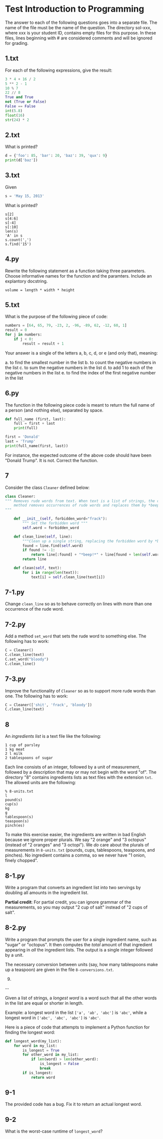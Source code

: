 Test Introduction to Programming
================================

The answer to each of the following questions goes into a separate file.
The name of the file must be the name of the question.
The directory sol-xxx, where xxx is your student ID,  contains empty files for this purpose.
In these files, lines beginning with # are considered comments and will be ignored for grading.

1.txt
-----

For each of the following expressions, give the result:

```python
3 * 4 + 16 / 2
5 ** 2 - 1
10 % 7
22 // 8
True and True
not (True or False)
False == False
int(5.8)
float(16)
str(24) * 2
```

2.txt
-----

What is printed?

```python
d = {'foo': 85, 'bar': 20, 'baz': 39, 'qux': 9}
print(d['baz'])
```

3.txt
-----

Given

```python
s = 'May 15, 2013'
```

What is printed?

```
s[2]
s[4:6]
s[-4]
s[:10]
len(s)
'A' in s
s.count(',')
s.find('15')
```

4.py
----

Rewrite the following statement as a function taking three parameters.
Choose informative names for the function and the paramters.
Include an explantory docstring.

```
volume = length * width * height
```

5.txt
-----

What is the purpose of the following piece of code:

```python
numbers = [64, 65, 79, -23, 2, -96, -89, 62, -12, 60, 1]
result = 0
for j in numbers:
    if j < 0:
        result = result + 1
```

Your answer is a single of the letters a, b, c, d, or e (and only that), meaning:

a. to find the smallest number in the list
b. to count the negative numbers in the list
c. to sum the negative numbers in the list
d. to add 1 to each of the negative numbers in the list
e. to find the index of the first negative number in the list


6.py
----

The function in the following piece code is meant to return the full name of a person (and nothing else), separated by space.

```python
def full_name (first, last):
    full = first + last
    print(full)

first = 'Donald'
last = 'Trump'
print(full_name(first, last))
```

For instance, the expected outcome of the above code should have been "Donald Trump".
It is not. Correct the function.

7
---

Consider the class `Cleaner` defined below:

```python
class Cleaner:
""" Removes rude words from text. When text is a list of strings, the clean_line(text)
    method removes occurrences of rude words and replaces them by *beep!*.
"""

    def __init__(self, forbidden_word="frack"):
        """ Set the forbidden word """
        self.word = forbidden_word

    def clean_line(self, line):
        """Clean up a single string, replacing the forbidden word by *beep!*"""
        found = line.find(self.word)
        if found != -1:
            return line[:found] + "*beep!*" + line[found + len(self.word):]
        return line

    def clean(self, text):
        for i in range(len(text)):
            text[i] = self.clean_line(text[i])
```

7-1.py
------

Change `clean_line` so as to behave correctly on lines with more than one occurrence of the rude word.

7-2.py
------

Add a method `set_word` that sets the rude word to something else.
The following has to work:
```python
C = Cleaner()
C.clean_line(text)
C.set_word("bloody")
C.clean_line()
```

7-3.py
------

Improve the functionality of `Cleaner` so as to support more rude words than one.
The following has to work:
```python
C = Cleaner(['shit', 'frack', 'bloody'])
C.clean_line(text)
```

8
---

An *ingredients list* is a text file like the following:
```
1 cup of parsley
1 kg meat
2 l milk
2 tablespoons of sugar
```

Each line consists of an integer, followed by a unit of measurement, followed by a description that may or may not begin with the word "of".
The directory "8" contains ingredients lists as text files with the extension `txt`.
The allowed units are the following:

```
% 8-units.txt
l
pound(s)
cup(s)
kg
g
tablespoon(s)
teaspoon(s)
pinch(es)
```

To make this exercise easier, the ingredients are written in bad English because we ignore proper plurals. We say "2 orange" and "3 octopus" (instead of "2 oranges" and "3 octopi").
We _do_ care about the plurals of measurements in `8-units.txt` (pounds, cups, tablespoons, teaspoons, and pinches).
No ingredient contains a comma, so we never have "1 onion, finely chopped".

8-1.py
------

Write a program that converts an ingredient list into two servings by doubling all amounts in the ingredient list.

**Partial credit**:
For partial credit, you can ignore grammar of the measurements, so you may output "2 cup of salt" instead of "2 cups of salt".


8-2.py
------

Write a program that prompts the user for a single ingredient name, such as "sugar" or "octopus".
It then computes the *total* amount of that ingredient appearing in _all_ the ingredient lists.
The output is a single integer followed by a unit.

The necessary conversion between units (say, how many tablespoons make up a teaspoon) are given in the file `8-conversions.txt`.

9.
--

Given a list of strings, a *longest word* is a word such that all the other
words in the list are equal or shorter in length.

Example: a longest word in the list `['a', 'ab', 'abc']` is `'abc'`, while
a longest word in `['abc', 'abc', 'abc']` is `'abc'`.

Here is a piece of code that attempts to implement a Python function for
finding the longest word:

```python
def longest_word(my_list):
    for word in my_list:
        is_longest = True
        for other_word in my_list:
            if len(word) > len(other_word):
                is_longest = False
                break
        if is_longest:
            return word
```

9-1
------
The provided code has a bug. Fix it to return an actual longest word.

9-2
------
What is the worst-case runtime of `longest_word`?

